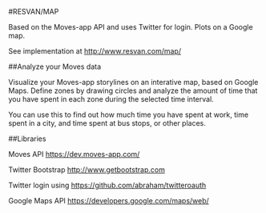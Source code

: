 #RESVAN/MAP

Based on the Moves-app API and uses Twitter for login. Plots on a Google map.

See implementation at http://www.resvan.com/map/

##Analyze your Moves data

Visualize your Moves-app storylines on an interative map, based on Google Maps. Define zones by drawing circles and analyze the amount of time that you have spent in each zone during the selected time interval.

You can use this to find out how much time you have spent at work, time spent in a city, and time spent at bus stops, or other places.


##Libraries

Moves API https://dev.moves-app.com/

Twitter Bootstrap http://www.getbootstrap.com

Twitter login using https://github.com/abraham/twitteroauth

Google Maps API https://developers.google.com/maps/web/
